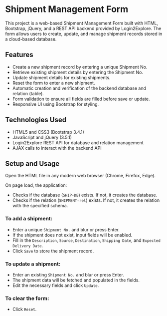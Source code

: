 <!DOCTYPE html>
<html lang="en">
<head>
  <meta charset="UTF-8" />
  <title>Shipment Management Form - README</title>
 
</head>
<body>
  <h1>Shipment Management Form</h1>
  <p>This project is a web-based Shipment Management Form built with HTML, Bootstrap, jQuery, and a REST API backend provided by Login2Explore. The form allows users to create, update, and manage shipment records stored in a cloud-based database.</p>

  <h2>Features</h2>
  <ul>
    <li>Create a new shipment record by entering a unique Shipment No.</li>
    <li>Retrieve existing shipment details by entering the Shipment No.</li>
    <li>Update shipment details for existing shipments.</li>
    <li>Reset the form to enter a new shipment.</li>
    <li>Automatic creation and verification of the backend database and relation (table).</li>
    <li>Form validation to ensure all fields are filled before save or update.</li>
    <li>Responsive UI using Bootstrap for styling.</li>
  </ul>

  <h2>Technologies Used</h2>
  <ul>
    <li>HTML5 and CSS3 (Bootstrap 3.4.1)</li>
    <li>JavaScript and jQuery (3.5.1)</li>
    <li>Login2Explore REST API for database and relation management</li>
    <li>AJAX calls to interact with the backend API</li>
  </ul>

  <h2>Setup and Usage</h2>
  <p>Open the HTML file in any modern web browser (Chrome, Firefox, Edge).</p>
  <p>On page load, the application:</p>
  <ul>
    <li>Checks if the database (<code>SHIP-DB</code>) exists. If not, it creates the database.</li>
    <li>Checks if the relation (<code>SHIPMENT-rel</code>) exists. If not, it creates the relation with the specified schema.</li>
  </ul>

  <h3>To add a shipment:</h3>
  <ul>
    <li>Enter a unique <code>Shipment No.</code> and blur or press Enter.</li>
    <li>If the shipment does not exist, input fields will be enabled.</li>
    <li>Fill in the <code>Description</code>, <code>Source</code>, <code>Destination</code>, <code>Shipping Date</code>, and <code>Expected Delivery Date</code>.</li>
    <li>Click <code>Save</code> to store the shipment record.</li>
  </ul>

  <h3>To update a shipment:</h3>
  <ul>
    <li>Enter an existing <code>Shipment No.</code> and blur or press Enter.</li>
    <li>The shipment data will be fetched and populated in the fields.</li>
    <li>Edit the necessary fields and click <code>Update</code>.</li>
  </ul>

  <h3>To clear the form:</h3>
  <ul>
    <li>Click <code>Reset</code>.</li>
  </ul>
</body>
</html>
